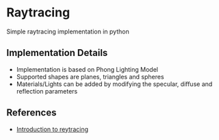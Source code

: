 # Raytracing
Simple raytracing implementation in python

## Implementation Details
* Implementation is based on Phong Lighting Model
* Supported shapes are planes, triangles and spheres
* Materials/Lights can be added by modifying the specular, diffuse and reflection parameters

## References
* [Introduction to reytracing](https://www.scratchapixel.com/lessons/3d-basic-rendering/introduction-to-ray-tracing/how-does-it-work)
